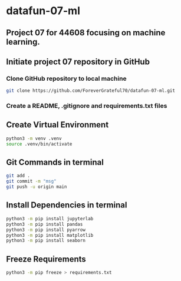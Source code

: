 # datafun-07-ml
## Project 07 for 44608 focusing on machine learning.

## Initiate project 07 repository in GitHub

### Clone GitHub repository to local machine

```zsh 
git clone https://github.com/ForeverGrateful70/datafun-07-ml.git
```

### Create a README, .gitignore and requirements.txt files

## Create Virtual Environment
```zsh
python3 -m venv .venv
source .venv/bin/activate
```

## Git Commands in terminal
```zsh
git add .
git commit -m "msg"
git push -u origin main
```

## Install Dependencies in terminal 

```zsh 
python3 -m pip install jupyterlab 
python3 -m pip install pandas 
python3 -m pip install pyarrow 
python3 -m pip install matplotlib 
python3 -m pip install seaborn
```

## Freeze Requirements
```zsh
python3 -m pip freeze > requirements.txt
```